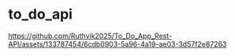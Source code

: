 # to_do_api
https://github.com/Ruthvik2025/To_Do_App_Rest-API/assets/133787454/6cdb0903-5a96-4a19-ae03-3d57f2e87263

